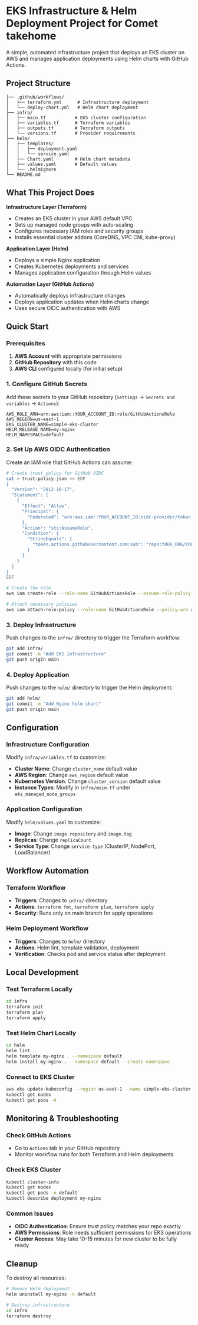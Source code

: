 # EKS Infrastructure & Helm Deployment Project for Comet takehome

A simple, automated infrastructure project that deploys an EKS cluster on AWS and manages application deployments using Helm charts with GitHub Actions.

## Project Structure

```
├── .github/workflows/
│   ├── terraform.yml      # Infrastructure deployment
│   └── deploy-chart.yml   # Helm chart deployment
├── infra/
│   ├── main.tf           # EKS cluster configuration
│   ├── variables.tf      # Terraform variables
│   ├── outputs.tf        # Terraform outputs
│   └── versions.tf       # Provider requirements
├── helm/
│   ├── templates/
│   │   ├── deployment.yaml
│   │   └── service.yaml
│   ├── Chart.yaml        # Helm chart metadata
│   ├── values.yaml       # Default values
│   └── .helmignore
└── README.md
```

## What This Project Does

**Infrastructure Layer (Terraform)**
- Creates an EKS cluster in your AWS default VPC
- Sets up managed node groups with auto-scaling
- Configures necessary IAM roles and security groups
- Installs essential cluster addons (CoreDNS, VPC CNI, kube-proxy)

**Application Layer (Helm)**
- Deploys a simple Nginx application
- Creates Kubernetes deployments and services
- Manages application configuration through Helm values

**Automation Layer (GitHub Actions)**
- Automatically deploys infrastructure changes
- Deploys application updates when Helm charts change
- Uses secure OIDC authentication with AWS

## Quick Start

### Prerequisites

1. **AWS Account** with appropriate permissions
2. **GitHub Repository** with this code
3. **AWS CLI** configured locally (for initial setup)

### 1. Configure GitHub Secrets

Add these secrets to your GitHub repository (`Settings` → `Secrets and variables` → `Actions`):

```
AWS_ROLE_ARN=arn:aws:iam::YOUR_ACCOUNT_ID:role/GitHubActionsRole
AWS_REGION=us-east-1
EKS_CLUSTER_NAME=simple-eks-cluster
HELM_RELEASE_NAME=my-nginx
HELM_NAMESPACE=default
```

### 2. Set Up AWS OIDC Authentication

Create an IAM role that GitHub Actions can assume:

```bash
# Create trust policy for GitHub OIDC
cat > trust-policy.json << EOF
{
  "Version": "2012-10-17",
  "Statement": [
    {
      "Effect": "Allow",
      "Principal": {
        "Federated": "arn:aws:iam::YOUR_ACCOUNT_ID:oidc-provider/token.actions.githubusercontent.com"
      },
      "Action": "sts:AssumeRole",
      "Condition": {
        "StringEquals": {
          "token.actions.githubusercontent.com:sub": "repo:YOUR_ORG/YOUR_REPO:ref:refs/heads/main"
        }
      }
    }
  ]
}
EOF

# Create the role
aws iam create-role --role-name GitHubActionsRole --assume-role-policy-document file://trust-policy.json

# Attach necessary policies
aws iam attach-role-policy --role-name GitHubActionsRole --policy-arn arn:aws:iam::aws:policy/PowerUserAccess
```

### 3. Deploy Infrastructure

Push changes to the `infra/` directory to trigger the Terraform workflow:

```bash
git add infra/
git commit -m "Add EKS infrastructure"
git push origin main
```

### 4. Deploy Application

Push changes to the `helm/` directory to trigger the Helm deployment:

```bash
git add helm/
git commit -m "Add Nginx helm chart"
git push origin main
```

## Configuration

### Infrastructure Configuration

Modify `infra/variables.tf` to customize:

- **Cluster Name**: Change `cluster_name` default value
- **AWS Region**: Change `aws_region` default value  
- **Kubernetes Version**: Change `cluster_version` default value
- **Instance Types**: Modify in `infra/main.tf` under `eks_managed_node_groups`

### Application Configuration

Modify `helm/values.yaml` to customize:

- **Image**: Change `image.repository` and `image.tag`
- **Replicas**: Change `replicaCount`
- **Service Type**: Change `service.type` (ClusterIP, NodePort, LoadBalancer)

## Workflow Automation

### Terraform Workflow
- **Triggers**: Changes to `infra/` directory
- **Actions**: `terraform fmt`, `terraform plan`, `terraform apply`
- **Security**: Runs only on main branch for apply operations

### Helm Deployment Workflow  
- **Triggers**: Changes to `helm/` directory
- **Actions**: Helm lint, template validation, deployment
- **Verification**: Checks pod and service status after deployment

##  Local Development

### Test Terraform Locally
```bash
cd infra
terraform init
terraform plan
terraform apply
```

### Test Helm Chart Locally
```bash
cd helm
helm lint .
helm template my-nginx . --namespace default
helm install my-nginx . --namespace default --create-namespace
```

### Connect to EKS Cluster
```bash
aws eks update-kubeconfig --region us-east-1 --name simple-eks-cluster
kubectl get nodes
kubectl get pods -A
```

## Monitoring & Troubleshooting

### Check GitHub Actions
- Go to `Actions` tab in your GitHub repository
- Monitor workflow runs for both Terraform and Helm deployments

### Check EKS Cluster
```bash
kubectl cluster-info
kubectl get nodes
kubectl get pods -n default
kubectl describe deployment my-nginx
```

### Common Issues
- **OIDC Authentication**: Ensure trust policy matches your repo exactly
- **AWS Permissions**: Role needs sufficient permissions for EKS operations
- **Cluster Access**: May take 10-15 minutes for new cluster to be fully ready

## Cleanup

To destroy all resources:

```bash
# Remove Helm deployment
helm uninstall my-nginx -n default

# Destroy infrastructure
cd infra
terraform destroy
```
